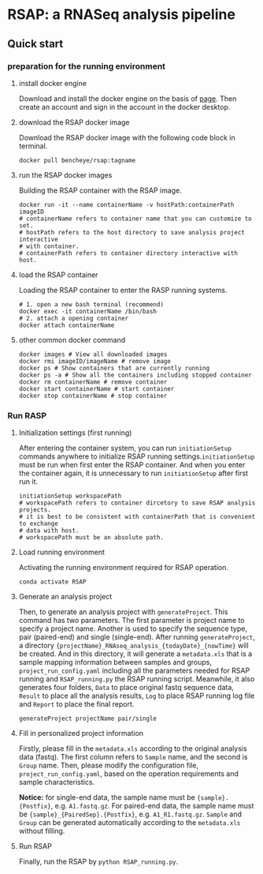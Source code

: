 # RSAP: a RNASeq analysis pipeline

## Quick start

### preparation for the running environment

1. install docker engine

   Download and install the docker engine on the basis of [page](https://docs.docker.com/desktop/). Then create an account and sign in the account in the docker desktop.

2. download the RSAP docker image

   Download the RSAP docker image with the following code block in terminal.

   ```shell
   docker pull bencheye/rsap:tagname
   ```

3. run the RSAP docker images 

   Building the RSAP container with the RSAP image.

   ```shell
   docker run -it --name containerName -v hostPath:containerPath imageID
   # containerName refers to container name that you can customize to set.
   # hostPath refers to the host directory to save analysis project interactive 
   # with container.
   # containerPath refers to container directory interactive with host.
   ```

4. load the RSAP container 

   Loading the RSAP container  to enter the RASP running systems.

   ```shell
   # 1. open a new bash terminal (recommend)
   docker exec -it containerName /bin/bash
   # 2. attach a opening container
   docker attach containerName
   ```

5. other common docker command

   ```shell
   docker images # View all downloaded images
   docker rmi imageID/imageName # remove image
   docker ps # Show containers that are currently running
   docker ps -a # Show all the containers including stopped container
   docker rm containerName # remove container
   docker start containerName # start container
   docker stop containerName # stop container
   ```

### Run RASP 

1. Initialization settings (first running)

   After entering the container system, you can run `initiationSetup` commands anywhere to initialize RSAP running settings.`initiationSetup` must be run when first enter the RSAP container. And  when you enter the container again, it is unnecessary to run `initiationSetup` after first run it.

   ```shell
   initiationSetup workspacePath
   # workspacePath refers to container dircetory to save RSAP analysis projects.
   # it is best to be consistent with containerPath that is convenient to exchange 
   # data with host.
   # workspacePath must be an absolute path.
   ```

2. Load running environment 

   Activating the running environment required for RSAP operation.

   ```shell
   conda activate RSAP
   ```

3. Generate an analysis project

   Then, to generate an analysis project with `generateProject`. This command has two parameters. The first parameter is project name to specify a project name. Another is used to specify the sequence type, pair (paired-end) and single (single-end). After running `generateProject`,  a directory `{projectName}_RNAseq_analysis_{todayDate}_{nowTime}` will be created. And in this directory, it will generate a `metadata.xls` that is a sample mapping information between samples and groups, `project_run_config.yaml` including all the parameters needed for RSAP running and `RSAP_running.py` the RSAP running script. Meanwhile, it also generates four folders, `Data` to place original fastq sequence data, `Result` to place all the analysis results, `Log` to place RSAP running log file and `Report` to place the final report.

   ```shell
   generateProject projectName pair/single
   ```

4. Fill in personalized project information

   Firstly, please fill in the `metadata.xls` according to the original analysis data (fastq). The first column refers to `Sample` name, and the second is `Group` name. Then, please modify the configuration file, `project_run_config.yaml`, based on the operation requirements and sample characteristics.

   **Notice:** for single-end data, the sample name must be `{sample}.{Postfix}`, e.g. `A1.fastq.gz`. For paired-end data, the sample name must be `{sample}_{PairedSep}.{Postfix}`, e.g. `A1_R1.fastq.gz`. `Sample` and `Group` can be generated automatically according to the `metadata.xls` without filling.

5. Run RSAP

   Finally, run the RSAP by `python RSAP_running.py`.

   


